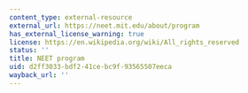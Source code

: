 ```yaml
---
content_type: external-resource
external_url: https://neet.mit.edu/about/program
has_external_license_warning: true
license: https://en.wikipedia.org/wiki/All_rights_reserved
status: ''
title: NEET program
uid: d2ff3033-bdf2-41ce-bc9f-93565507eeca
wayback_url: ''
---
```

